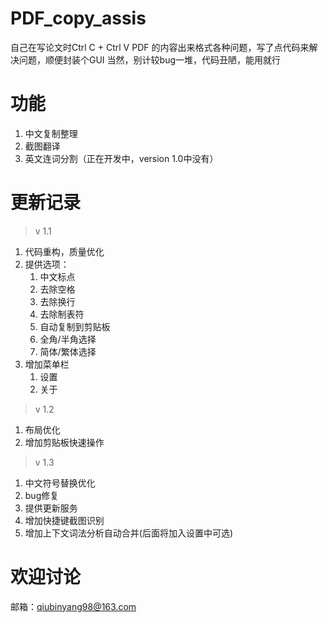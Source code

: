 # PDF_copy_assis
自己在写论文时Ctrl C + Ctrl V  PDF 的内容出来格式各种问题，写了点代码来解决问题，顺便封装个GUI
当然，别计较bug一堆，代码丑陋，能用就行

# 功能
1. 中文复制整理
2. 截图翻译
3. 英文连词分割（正在开发中，version 1.0中没有）


# 更新记录
> v 1.1
1. 代码重构，质量优化
2. 提供选项：
    1. 中文标点
    2. 去除空格
    3. 去除换行
    4. 去除制表符
    5. 自动复制到剪贴板
    6. 全角/半角选择
    7. 简体/繁体选择
3. 增加菜单栏
    1. 设置
    2. 关于

> v 1.2
1. 布局优化
2. 增加剪贴板快速操作

> v 1.3
1. 中文符号替换优化
2. bug修复
3. 提供更新服务
4. 增加快捷键截图识别
5. 增加上下文词法分析自动合并(后面将加入设置中可选)

# 欢迎讨论
邮箱：qiubinyang98@163.com
